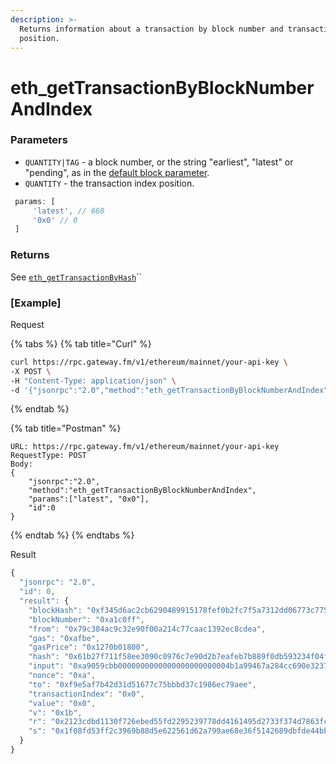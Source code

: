 ```yaml
---
description: >-
  Returns information about a transaction by block number and transaction index
  position.
---
```


# eth\_getTransactionByBlockNumberAndIndex

### Parameters

* `QUANTITY|TAG` - a block number, or the string "earliest", "latest" or "pending", as in the [default block parameter](https://eth.wiki/json-rpc/API#the-default-block-parameter).
* `QUANTITY` - the transaction index position.

```javascript
 params: [ 
     'latest', // 668 
     '0x0' // 0 
 ]
```

### Returns

See [`eth_getTransactionByHash`](./#eth_gettransactionbyhash)\`\`

### [Example]
Request

{% tabs %}
{% tab title="Curl" %}
```bash
curl https://rpc.gateway.fm/v1/ethereum/mainnet/your-api-key \
-X POST \
-H "Content-Type: application/json" \
-d '{"jsonrpc":"2.0","method":"eth_getTransactionByBlockNumberAndIndex","params":["latest", "0x0"],"id":0}'
```
{% endtab %}

{% tab title="Postman" %}
```http
URL: https://rpc.gateway.fm/v1/ethereum/mainnet/your-api-key
RequestType: POST
Body: 
{
    "jsonrpc":"2.0",
    "method":"eth_getTransactionByBlockNumberAndIndex",
    "params":["latest", "0x0"],
    "id":0
}
```
{% endtab %}
{% endtabs %}

Result

```javascript
{
  "jsonrpc": "2.0",
  "id": 0,
  "result": {
    "blockHash": "0xf345d6ac2cb6290489915178fef0b2fc7f5a7312dd06773c77532de6740b2b4d",
    "blockNumber": "0xa1c0ff",
    "from": "0x79c384ac9c32e90f00a214c77caac1392ec8cdea",
    "gas": "0xafbe",
    "gasPrice": "0x1270b01800",
    "hash": "0x61b27f711f58ee3090c0976c7e90d2b7eafeb7b889f0db593234f04f8ce07f22",
    "input": "0xa9059cbb0000000000000000000000004b1a99467a284cc690e3237bc69105956816f7620000000000000000000000000000000000000000000000000000001919617600",
    "nonce": "0xa",
    "to": "0xf9e5af7b42d31d51677c75bbbd37c1986ec79aee",
    "transactionIndex": "0x0",
    "value": "0x0",
    "v": "0x1b",
    "r": "0x2123cdbd1130f726ebed55fd2295239778dd4161495d2733f374d7863fc42ab1",
    "s": "0x1f08fd53ff2c3969b88d5e622561d62a799ae68e36f5142689dbfde44bbe1bed"
  }
}
```

